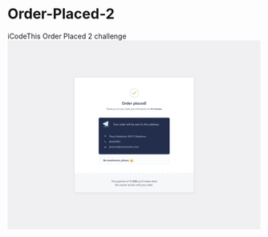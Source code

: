 # Order-Placed-2
iCodeThis Order Placed 2 challenge
![Design preview for the Birthday list challenge](order_placed_2.webp)